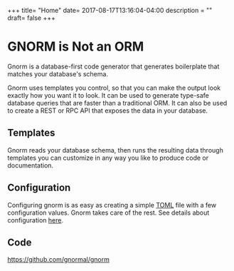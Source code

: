 +++
title= "Home"
date= 2017-08-17T13:16:04-04:00
description = ""
draft= false
+++
# GNORM is Not an ORM

Gnorm is a database-first code generator that generates boilerplate that matches
your database's schema.

Gnorm uses templates you control, so that you can make the output look exactly
how you want it to look.  It can be used to generate type-safe database queries
that are faster than a traditional ORM.  It can also be used to create a REST or
RPC API that exposes the data in your database.

## Templates

Gnorm reads your database schema, then runs the resulting data through templates
you can customize in any way you like to produce code or documentation.

## Configuration

Configuring gnorm is as easy as creating a simple
[TOML](https://github.com/toml-lang/toml) file with a few configuration values.
Gnorm takes care of the rest.  See details about configuration
[here](/cli/configuration).

## Code

https://github.com/gnormal/gnorm